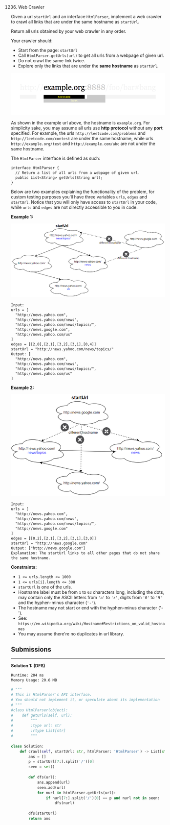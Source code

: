 1236. Web Crawler

Given a url `startUrl` and an interface `HtmlParser`, implement a web crawler to crawl all links that are under the same hostname as `startUrl`. 

Return all urls obtained by your web crawler in any order.

Your crawler should:

* Start from the page: `startUrl`
* Call `HtmlParser.getUrls(url)` to get all urls from a webpage of given url.
* Do not crawl the same link twice.
* Explore only the links that are under the **same hostname** as `startUrl`.

![1236_urlhostname.png](img/1236_urlhostname.png)

As shown in the example url above, the hostname is `example.org`. For simplicity sake, you may assume all urls use **http protocol** without any **port** specified. For example, the urls `http://leetcode.com/problems` and `http://leetcode.com/contest` are under the same hostname, while urls `http://example.org/test` and `http://example.com/abc` are not under the same hostname.

The `HtmlParser` interface is defined as such: 
```
interface HtmlParser {
  // Return a list of all urls from a webpage of given url.
  public List<String> getUrls(String url);
}
```

Below are two examples explaining the functionality of the problem, for custom testing purposes you'll have three variables `urls`, `edges` and `startUrl`. Notice that you will only have access to `startUrl` in your code, while `urls` and `edges` are not directly accessible to you in code.

 

**Example 1:**

![1236_sample_2_1497.png](img/1236_sample_2_1497.png)
```
Input:
urls = [
  "http://news.yahoo.com",
  "http://news.yahoo.com/news",
  "http://news.yahoo.com/news/topics/",
  "http://news.google.com",
  "http://news.yahoo.com/us"
]
edges = [[2,0],[2,1],[3,2],[3,1],[0,4]]
startUrl = "http://news.yahoo.com/news/topics/"
Output: [
  "http://news.yahoo.com",
  "http://news.yahoo.com/news",
  "http://news.yahoo.com/news/topics/",
  "http://news.yahoo.com/us"
]
```

**Example 2:**

![1236_sample_3_1497.png](img/1236_sample_3_1497.png)
```
Input: 
urls = [
  "http://news.yahoo.com",
  "http://news.yahoo.com/news",
  "http://news.yahoo.com/news/topics/",
  "http://news.google.com"
]
edges = [[0,2],[2,1],[3,2],[3,1],[3,0]]
startUrl = "http://news.google.com"
Output: ["http://news.google.com"]
Explanation: The startUrl links to all other pages that do not share the same hostname.
```

**Constraints:**

* `1 <= urls.length <= 1000`
* `1 <= urls[i].length <= 300`
* `startUrl` is one of the urls.
* Hostname label must be from `1` to `63` characters long, including the dots, may contain only the ASCII letters from `'a'` to `'z'`, digits  from `'0'` to `'9'` and the hyphen-minus character (`'-'`).
* The hostname may not start or end with the hyphen-minus character ('-'). 
* See:  `https://en.wikipedia.org/wiki/Hostname#Restrictions_on_valid_hostnames`
* You may assume there're no duplicates in url library.

## Submissions
---
**Solution 1: (DFS)**
```
Runtime: 204 ms
Memory Usage: 20.6 MB
```
```python
# """
# This is HtmlParser's API interface.
# You should not implement it, or speculate about its implementation
# """
#class HtmlParser(object):
#    def getUrls(self, url):
#        """
#        :type url: str
#        :rtype List[str]
#        """

class Solution:
    def crawl(self, startUrl: str, htmlParser: 'HtmlParser') -> List[str]:
        ans = []
        p = startUrl[7:].split('/')[0]
        seen = set()
        
        def dfs(url):
            ans.append(url)
            seen.add(url)
            for nurl in htmlParser.getUrls(url):
                if nurl[7:].split('/')[0] == p and nurl not in seen:
                    dfs(nurl)
        
        dfs(startUrl)
        return ans
            
        
```